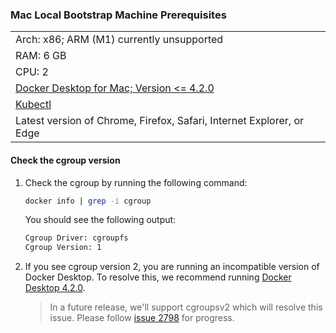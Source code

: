 ### Mac Local Bootstrap Machine Prerequisites

||
|:--- |
|Arch: x86; ARM (M1) currently unsupported |
|RAM: 6 GB |
|CPU: 2|
|[Docker Desktop for Mac; Version <= 4.2.0](https://docs.docker.com/desktop/mac/release-notes/#docker-desktop-420)|
|[Kubectl](https://kubernetes.io/docs/tasks/tools/install-kubectl-macos/) |
|Latest version of Chrome, Firefox, Safari, Internet Explorer, or  Edge|

#### Check the cgroup version 

1. Check the cgroup by running the following command:

    ```sh
    docker info | grep -i cgroup 
    ```

    You should see the following output:

    ```sh
    Cgroup Driver: cgroupfs
    Cgroup Version: 1
    ```

2. If you see cgroup version 2, you are running an incompatible version of
   Docker Desktop. To resolve this, we recommend running [Docker Desktop
   4.2.0](https://docs.docker.com/desktop/mac/release-notes/#docker-desktop-420).

    > In a future release, we'll support cgroupsv2 which will resolve this issue.
    > Please follow [issue
    > 2798](https://github.com/vmware-tanzu/community-edition/issues/2798) for
    > progress.

